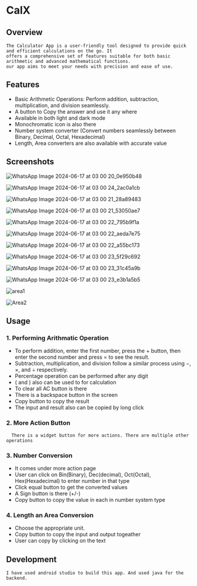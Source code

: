 # **CalX**

## **Overview**

    The Calculator App is a user-friendly tool designed to provide quick and efficient calculations on the go. It 
    offers a comprehensive set of features suitable for both basic arithmetic and advanced mathematical functions. 
    our app aims to meet your needs with precision and ease of use.
    
## **Features**

- Basic Arithmetic Operations: Perform addition, subtraction, multiplication, and division seamlessly.
- A button to Copy the answer and use it any where
- Available in both light and dark mode
- Monochromatic icon is also there
- Number system converter (Convert numbers seamlessly between Binary, Decimal, Octal, Hexadecimal)
- Length, Area converters are also available with accurate value
    
## **Screenshots**
![WhatsApp Image 2024-06-17 at 03 00 20_0e950b48](https://github.com/rjkrishna29/CalX_apk/assets/170453157/00b7cf15-97e9-4349-a41c-816fbbd5aff8)

![WhatsApp Image 2024-06-17 at 03 00 24_2ac0a1cb](https://github.com/rjkrishna29/CalX_apk/assets/170453157/db46f644-0257-4e9a-a34a-143ce1bbf673)

![WhatsApp Image 2024-06-17 at 03 00 21_28a89483](https://github.com/rjkrishna29/CalX_apk/assets/170453157/50ed72de-e37b-497d-939e-31cf376a9e88)

![WhatsApp Image 2024-06-17 at 03 00 21_53050ae7](https://github.com/rjkrishna29/CalX_apk/assets/170453157/b96b0fbd-a1b4-4596-9ac8-69d086cf07db)

![WhatsApp Image 2024-06-17 at 03 00 22_795b9f1a](https://github.com/rjkrishna29/CalX_apk/assets/170453157/aa5dab18-60c6-482e-8855-19cfecfbe014)

![WhatsApp Image 2024-06-17 at 03 00 22_aeda7e75](https://github.com/rjkrishna29/CalX_apk/assets/170453157/6961230e-43a9-4062-b588-8b8005e306d8)

![WhatsApp Image 2024-06-17 at 03 00 22_a55bc173](https://github.com/rjkrishna29/CalX_apk/assets/170453157/535dbf4f-0383-4203-b836-08697f09aa07)

![WhatsApp Image 2024-06-17 at 03 00 23_5f29c692](https://github.com/rjkrishna29/CalX_apk/assets/170453157/83152dab-4045-4690-bda0-607f490e3247)

![WhatsApp Image 2024-06-17 at 03 00 23_31c45a9b](https://github.com/rjkrishna29/CalX_apk/assets/170453157/21df651b-04c2-4eb7-801f-93e2ca7056fe)

![WhatsApp Image 2024-06-17 at 03 00 23_e3b1a5b5](https://github.com/rjkrishna29/CalX_apk/assets/170453157/e10ab182-aaa8-4589-870f-ba6b0009332d)

![area1](https://github.com/rjkrishna29/CalX_apk/assets/170453157/2c2abbe0-1784-4f79-979f-09af8d771dae)

![Area2](https://github.com/rjkrishna29/CalX_apk/assets/170453157/f324c62b-199c-47b8-bf78-74c1b35c972f)


## **Usage**
### 1. Performing Arithmatic Operation
- To perform addition, enter the first number, press the + button, then enter the second number and press = to see the result.
- Subtraction, multiplication, and division follow a similar process using −, ×, and ÷ respectively.
- Percentage operation can be performed after any digit
- ( and ) also can be used to for calculation
- To clear all AC button is there
- There is a backspace button in the screen
- Copy button to copy the result 
- The input and result also can be copied by long click
### 2. More Action Button
      There is a widget button for more actions. There are multiple other operations
### 3. Number Conversion
- It comes under more action page
- User can click on Bin(Binary), Dec(decimal), Oct(Octal), Hex(Hexadecimal) to enter number in that type
- Click equal button to get the converted values
- A Sign button is there (+/-)
- Copy button to copy the value in each in number system type
### 4. Length an Area Conversion
- Choose the appropriate unit.
- Copy button to copy the input and output togeather
- User can copy by clicking on the text
    

## **Development**
    I have used android studio to build this app. And used java for the backend.
    
 

